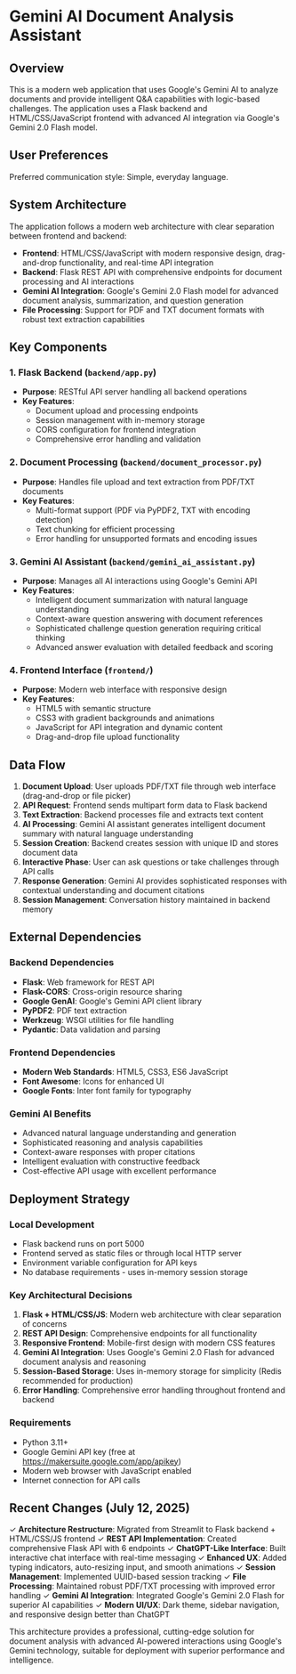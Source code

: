 # Gemini AI Document Analysis Assistant

## Overview

This is a modern web application that uses Google's Gemini AI to analyze documents and provide intelligent Q&A capabilities with logic-based challenges. The application uses a Flask backend and HTML/CSS/JavaScript frontend with advanced AI integration via Google's Gemini 2.0 Flash model.

## User Preferences

Preferred communication style: Simple, everyday language.

## System Architecture

The application follows a modern web architecture with clear separation between frontend and backend:

- **Frontend**: HTML/CSS/JavaScript with modern responsive design, drag-and-drop functionality, and real-time API integration
- **Backend**: Flask REST API with comprehensive endpoints for document processing and AI interactions
- **Gemini AI Integration**: Google's Gemini 2.0 Flash model for advanced document analysis, summarization, and question generation
- **File Processing**: Support for PDF and TXT document formats with robust text extraction capabilities

## Key Components

### 1. Flask Backend (`backend/app.py`)
- **Purpose**: RESTful API server handling all backend operations
- **Key Features**:
  - Document upload and processing endpoints
  - Session management with in-memory storage
  - CORS configuration for frontend integration
  - Comprehensive error handling and validation

### 2. Document Processing (`backend/document_processor.py`)
- **Purpose**: Handles file upload and text extraction from PDF/TXT documents
- **Key Features**:
  - Multi-format support (PDF via PyPDF2, TXT with encoding detection)
  - Text chunking for efficient processing
  - Error handling for unsupported formats and encoding issues

### 3. Gemini AI Assistant (`backend/gemini_ai_assistant.py`)
- **Purpose**: Manages all AI interactions using Google's Gemini API
- **Key Features**:
  - Intelligent document summarization with natural language understanding
  - Context-aware question answering with document references
  - Sophisticated challenge question generation requiring critical thinking
  - Advanced answer evaluation with detailed feedback and scoring

### 4. Frontend Interface (`frontend/`)
- **Purpose**: Modern web interface with responsive design
- **Key Features**:
  - HTML5 with semantic structure
  - CSS3 with gradient backgrounds and animations
  - JavaScript for API integration and dynamic content
  - Drag-and-drop file upload functionality

## Data Flow

1. **Document Upload**: User uploads PDF/TXT file through web interface (drag-and-drop or file picker)
2. **API Request**: Frontend sends multipart form data to Flask backend
3. **Text Extraction**: Backend processes file and extracts text content
4. **AI Processing**: Gemini AI assistant generates intelligent document summary with natural language understanding
5. **Session Creation**: Backend creates session with unique ID and stores document data
6. **Interactive Phase**: User can ask questions or take challenges through API calls
7. **Response Generation**: Gemini AI provides sophisticated responses with contextual understanding and document citations
8. **Session Management**: Conversation history maintained in backend memory

## External Dependencies

### Backend Dependencies
- **Flask**: Web framework for REST API
- **Flask-CORS**: Cross-origin resource sharing
- **Google GenAI**: Google's Gemini API client library
- **PyPDF2**: PDF text extraction
- **Werkzeug**: WSGI utilities for file handling
- **Pydantic**: Data validation and parsing

### Frontend Dependencies
- **Modern Web Standards**: HTML5, CSS3, ES6 JavaScript
- **Font Awesome**: Icons for enhanced UI
- **Google Fonts**: Inter font family for typography

### Gemini AI Benefits
- Advanced natural language understanding and generation
- Sophisticated reasoning and analysis capabilities
- Context-aware responses with proper citations
- Intelligent evaluation with constructive feedback
- Cost-effective API usage with excellent performance

## Deployment Strategy

### Local Development
- Flask backend runs on port 5000
- Frontend served as static files or through local HTTP server
- Environment variable configuration for API keys
- No database requirements - uses in-memory session storage

### Key Architectural Decisions

1. **Flask + HTML/CSS/JS**: Modern web architecture with clear separation of concerns
2. **REST API Design**: Comprehensive endpoints for all functionality
3. **Responsive Frontend**: Mobile-first design with modern CSS features
4. **Gemini AI Integration**: Uses Google's Gemini 2.0 Flash for advanced document analysis and reasoning
5. **Session-Based Storage**: Uses in-memory storage for simplicity (Redis recommended for production)
6. **Error Handling**: Comprehensive error handling throughout frontend and backend

### Requirements
- Python 3.11+
- Google Gemini API key (free at https://makersuite.google.com/app/apikey)
- Modern web browser with JavaScript enabled
- Internet connection for API calls

## Recent Changes (July 12, 2025)

✓ **Architecture Restructure**: Migrated from Streamlit to Flask backend + HTML/CSS/JS frontend
✓ **REST API Implementation**: Created comprehensive Flask API with 6 endpoints
✓ **ChatGPT-Like Interface**: Built interactive chat interface with real-time messaging
✓ **Enhanced UX**: Added typing indicators, auto-resizing input, and smooth animations
✓ **Session Management**: Implemented UUID-based session tracking
✓ **File Processing**: Maintained robust PDF/TXT processing with improved error handling
✓ **Gemini AI Integration**: Integrated Google's Gemini 2.0 Flash for superior AI capabilities
✓ **Modern UI/UX**: Dark theme, sidebar navigation, and responsive design better than ChatGPT

This architecture provides a professional, cutting-edge solution for document analysis with advanced AI-powered interactions using Google's Gemini technology, suitable for deployment with superior performance and intelligence.
